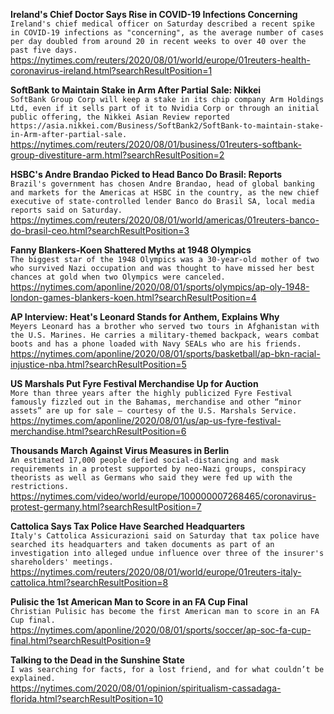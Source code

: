 **Ireland's Chief Doctor Says Rise in COVID-19 Infections Concerning**\
`Ireland's chief medical officer on Saturday described a recent spike in COVID-19 infections as "concerning", as the average number of cases per day doubled from around 20 in recent weeks to over 40 over the past five days. `\
https://nytimes.com/reuters/2020/08/01/world/europe/01reuters-health-coronavirus-ireland.html?searchResultPosition=1

**SoftBank to Maintain Stake in Arm After Partial Sale: Nikkei**\
`SoftBank Group Corp will keep a stake in its chip company Arm Holdings Ltd, even if it sells part of it to Nvidia Corp or through an initial public offering, the Nikkei Asian Review reported https://asia.nikkei.com/Business/SoftBank2/SoftBank-to-maintain-stake-in-Arm-after-partial-sale. `\
https://nytimes.com/reuters/2020/08/01/business/01reuters-softbank-group-divestiture-arm.html?searchResultPosition=2

**HSBC's Andre Brandao Picked to Head Banco Do Brasil: Reports**\
`Brazil's government has chosen Andre Brandao, head of global banking and markets for the Americas at HSBC in the country, as the new chief executive of state-controlled lender Banco do Brasil SA, local media reports said on Saturday.`\
https://nytimes.com/reuters/2020/08/01/world/americas/01reuters-banco-do-brasil-ceo.html?searchResultPosition=3

**Fanny Blankers-Koen Shattered Myths at 1948 Olympics**\
`The biggest star of the 1948 Olympics was a 30-year-old mother of two who survived Nazi occupation and was thought to have missed her best chances at gold when two Olympics were canceled.`\
https://nytimes.com/aponline/2020/08/01/sports/olympics/ap-oly-1948-london-games-blankers-koen.html?searchResultPosition=4

**AP Interview: Heat's Leonard Stands for Anthem, Explains Why**\
`Meyers Leonard has a brother who served two tours in Afghanistan with the U.S. Marines. He carries a military-themed backpack, wears combat boots and has a phone loaded with Navy SEALs who are his friends.`\
https://nytimes.com/aponline/2020/08/01/sports/basketball/ap-bkn-racial-injustice-nba.html?searchResultPosition=5

**US Marshals Put Fyre Festival Merchandise Up for Auction**\
`More than three years after the highly publicized Fyre Festival famously fizzled out in the Bahamas, merchandise and other “minor assets” are up for sale — courtesy of the U.S. Marshals Service.`\
https://nytimes.com/aponline/2020/08/01/us/ap-us-fyre-festival-merchandise.html?searchResultPosition=6

**Thousands March Against Virus Measures in Berlin**\
`An estimated 17,000 people defied social-distancing and mask requirements in a protest supported by neo-Nazi groups, conspiracy theorists as well as Germans who said they were fed up with the restrictions.`\
https://nytimes.com/video/world/europe/100000007268465/coronavirus-protest-germany.html?searchResultPosition=7

**Cattolica Says Tax Police Have Searched Headquarters**\
`Italy's Cattolica Assicurazioni said on Saturday that tax police have searched its headquarters and taken documents as part of an investigation into alleged undue influence over three of the insurer's shareholders' meetings.`\
https://nytimes.com/reuters/2020/08/01/world/europe/01reuters-italy-cattolica.html?searchResultPosition=8

**Pulisic the 1st American Man to Score in an FA Cup Final**\
`Christian Pulisic has become the first American man to score in an FA Cup final.`\
https://nytimes.com/aponline/2020/08/01/sports/soccer/ap-soc-fa-cup-final.html?searchResultPosition=9

**Talking to the Dead in the Sunshine State**\
`I was searching for facts, for a lost friend, and for what couldn’t be explained.`\
https://nytimes.com/2020/08/01/opinion/spiritualism-cassadaga-florida.html?searchResultPosition=10

